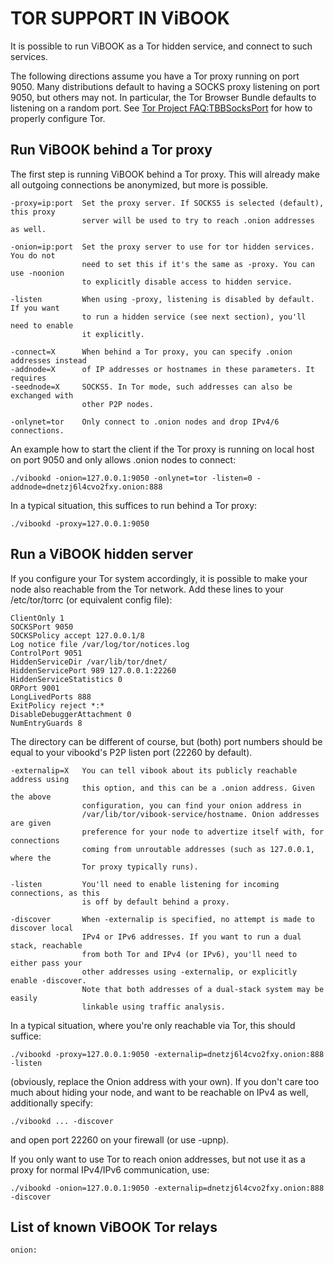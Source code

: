 TOR SUPPORT IN ViBOOK
=======================

It is possible to run ViBOOK as a Tor hidden service, and connect to such services.

The following directions assume you have a Tor proxy running on port 9050. Many
distributions default to having a SOCKS proxy listening on port 9050, but others
may not. In particular, the Tor Browser Bundle defaults to listening on a random
port. See [Tor Project FAQ:TBBSocksPort](https://www.torproject.org/docs/faq.html.en#TBBSocksPort)
for how to properly configure Tor.


Run ViBOOK behind a Tor proxy
----------------------------------

The first step is running ViBOOK behind a Tor proxy. This will already make all
outgoing connections be anonymized, but more is possible.
```
-proxy=ip:port  Set the proxy server. If SOCKS5 is selected (default), this proxy
                server will be used to try to reach .onion addresses as well.

-onion=ip:port  Set the proxy server to use for tor hidden services. You do not
                need to set this if it's the same as -proxy. You can use -noonion
                to explicitly disable access to hidden service.

-listen         When using -proxy, listening is disabled by default. If you want
                to run a hidden service (see next section), you'll need to enable
                it explicitly.

-connect=X      When behind a Tor proxy, you can specify .onion addresses instead
-addnode=X      of IP addresses or hostnames in these parameters. It requires
-seednode=X     SOCKS5. In Tor mode, such addresses can also be exchanged with
                other P2P nodes.

-onlynet=tor    Only connect to .onion nodes and drop IPv4/6 connections.
```

An example how to start the client if the Tor proxy is running on local host on
port 9050 and only allows .onion nodes to connect:
```
./vibookd -onion=127.0.0.1:9050 -onlynet=tor -listen=0 -addnode=dnetzj6l4cvo2fxy.onion:888
```

In a typical situation, this suffices to run behind a Tor proxy:
```
./vibookd -proxy=127.0.0.1:9050
```

Run a ViBOOK hidden server
-------------------------------

If you configure your Tor system accordingly, it is possible to make your node also
reachable from the Tor network. Add these lines to your /etc/tor/torrc (or equivalent
config file):
```
ClientOnly 1
SOCKSPort 9050
SOCKSPolicy accept 127.0.0.1/8
Log notice file /var/log/tor/notices.log
ControlPort 9051
HiddenServiceDir /var/lib/tor/dnet/
HiddenServicePort 989 127.0.0.1:22260
HiddenServiceStatistics 0
ORPort 9001
LongLivedPorts 888
ExitPolicy reject *:*
DisableDebuggerAttachment 0
NumEntryGuards 8
```

The directory can be different of course, but (both) port numbers should be equal to
your vibookd's P2P listen port (22260 by default).
```
-externalip=X   You can tell vibook about its publicly reachable address using
                this option, and this can be a .onion address. Given the above
                configuration, you can find your onion address in
                /var/lib/tor/vibook-service/hostname. Onion addresses are given
                preference for your node to advertize itself with, for connections
                coming from unroutable addresses (such as 127.0.0.1, where the
                Tor proxy typically runs).

-listen         You'll need to enable listening for incoming connections, as this
                is off by default behind a proxy.

-discover       When -externalip is specified, no attempt is made to discover local
                IPv4 or IPv6 addresses. If you want to run a dual stack, reachable
                from both Tor and IPv4 (or IPv6), you'll need to either pass your
                other addresses using -externalip, or explicitly enable -discover.
                Note that both addresses of a dual-stack system may be easily
                linkable using traffic analysis.
```

In a typical situation, where you're only reachable via Tor, this should suffice:
```
./vibookd -proxy=127.0.0.1:9050 -externalip=dnetzj6l4cvo2fxy.onion:888 -listen
```

(obviously, replace the Onion address with your own). If you don't care too much
about hiding your node, and want to be reachable on IPv4 as well, additionally
specify:
```
./vibookd ... -discover
```

and open port 22260 on your firewall (or use -upnp).

If you only want to use Tor to reach onion addresses, but not use it as a proxy
for normal IPv4/IPv6 communication, use:
```
./vibookd -onion=127.0.0.1:9050 -externalip=dnetzj6l4cvo2fxy.onion:888 -discover
```

List of known ViBOOK Tor relays
------------------------------------
```
onion:
```
